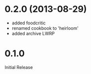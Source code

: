 # 0.2.0 (2013-08-29)

* added foodcritic
* renamed cookbook to 'heirloom'
* added archive LWRP

# 0.1.0

Initial Release
